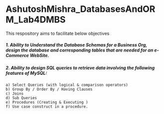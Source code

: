 # AshutoshMishra_DatabasesAndORM_Lab4DMBS

This respository aims to facilitate below objectives

##### 1. Ability to Understand the Database Schemas for a Business Org, design the database and corresponding tables that are needed for an e-Commerce WebSite.
##### 2. Ability to design SQL queries to retrieve data involving the following features of MySQL:

```
a) Select Queries (with logical & comparison operators)
b) Group By / Order By / Having Clauses
c) Joins
d) Sub Queries
e) Procedures (Creating & Executing )
f) Use case construct in a procedure.
```
